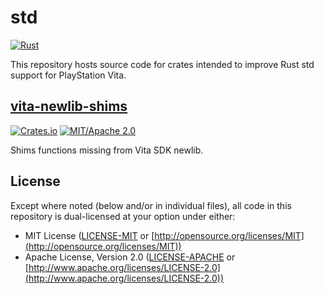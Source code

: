 # std

[![Rust](https://github.com/vita-rust/std/workflows/check/badge.svg)](https://github.com/vita-rust/std/actions)

This repository hosts source code for crates intended to improve Rust std support for PlayStation Vita.

## [vita-newlib-shims](./crates/vita-newlib-shims/README.md)

[![Crates.io](https://img.shields.io/crates/v/vita-newlib-shims.svg)](https://crates.io/crates/vita-newlib-shims)
[![MIT/Apache 2.0](https://img.shields.io/badge/license-MIT%2FApache-blue.svg)](https://github.com/vita-rust/std#license)

Shims functions missing from Vita SDK newlib.

## License

Except where noted (below and/or in individual files), all code in this repository is dual-licensed at your option under either:

* MIT License ([LICENSE-MIT](LICENSE-MIT) or [http://opensource.org/licenses/MIT](http://opensource.org/licenses/MIT))
* Apache License, Version 2.0 ([LICENSE-APACHE](LICENSE-APACHE) or [http://www.apache.org/licenses/LICENSE-2.0](http://www.apache.org/licenses/LICENSE-2.0))
